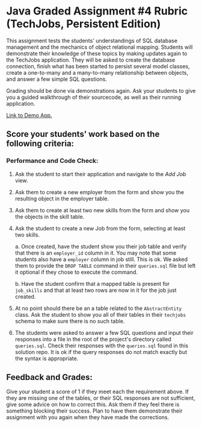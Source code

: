 # Java Graded Assignment #4 Rubric (TechJobs, Persistent Edition)

This assignment tests the students' understandings of SQL database management and the mechanics of object relational 
mapping. Students will demonstrate their knowledge of these topics by making updates again to the TechJobs application.
They will be asked to create the database connection, finish what has been started to persist several model classes, 
create a one-to-many and a many-to-many relationship between objects, and answer a few simple SQL questions.

Grading should be done via demonstrations again. Ask your students to give you a guided walkthrough of their sourcecode,
as well as their running application.

[Link to Demo App.](https://lc-java-4-demo.herokuapp.com/)

## Score your students' work based on the following criteria:

### Performance and Code Check:

1. Ask the student to start their application and navigate to the *Add Job* view.

1. Ask them to create a new employer from the form and show you the resulting object in the employer table.

1. Ask them to create at least two new skills from the form and show you the objects in the skill table.

1. Ask the student to create a new Job from the form, selecting at least two skills. 

   a. Once created, have the student show you their job table and verify that there is an ``employer_id`` column in it. 
      You may note that some students also have a ``employer`` column in job still. This is ok. We asked them to provide the
      ``DROP TABLE`` command in their ``queries.sql`` file but left it optional if they chose to execute the command.
     
   b. Have the student confirm that a mapped table is present for ``job_skills`` and that at least two rows are now in it
      for the job just created.
      
1. At no point should there be an a table related to the ``AbstractEntity`` class. Ask the student to show you all of their
   tables in their ``techjobs`` schema to make sure there is no such table.

1. The students were asked to answer a few SQL questions and input their responses into a file in the root of the 
   project's directory called ``queries.sql``. Check their responses with the ``queries.sql`` found in this solution repo.
   It is ok if the query responses do not match exactly but the syntax is appropriate. 
   

## Feedback and Grades:
    
Give your student a score of 1 if they meet each the requirement above. If they are missing one of the tables, or 
their SQL responses are not sufficient, give some advice on how to correct this. Ask them if they feel there is
something blocking their success. Plan to have them demonstrate their assignment with you again when they have made 
the corrections.

